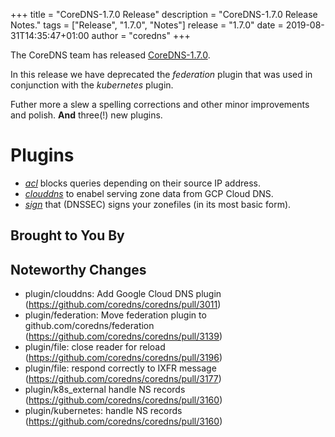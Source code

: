+++
title = "CoreDNS-1.7.0 Release"
description = "CoreDNS-1.7.0 Release Notes."
tags = ["Release", "1.7.0", "Notes"]
release = "1.7.0"
date = 2019-08-31T14:35:47+01:00
author = "coredns"
+++

The CoreDNS team has released
[CoreDNS-1.7.0](https://github.com/coredns/coredns/releases/tag/v1.7.0).

In this release we have deprecated the *federation* plugin that was used in conjunction with the
*kubernetes* plugin.

Futher more a slew a spelling corrections and other minor improvements and polish. **And** three(!)
new plugins.

# Plugins

* [*acl*](/plugins/acl) blocks queries depending on their source IP address.
* [*clouddns*](/plugin/clouddns) to enabel serving zone data from GCP Cloud DNS.
* [*sign*](/plugins/sign) that (DNSSEC) signs your zonefiles (in its most basic form).

## Brought to You By


## Noteworthy Changes

* plugin/clouddns: Add Google Cloud DNS plugin (https://github.com/coredns/coredns/pull/3011)
* plugin/federation: Move federation plugin to github.com/coredns/federation (https://github.com/coredns/coredns/pull/3139)
* plugin/file: close reader for reload (https://github.com/coredns/coredns/pull/3196)
* plugin/file: respond correctly to IXFR message (https://github.com/coredns/coredns/pull/3177)
* plugin/k8s_external handle NS records (https://github.com/coredns/coredns/pull/3160)
* plugin/kubernetes: handle NS records (https://github.com/coredns/coredns/pull/3160)
